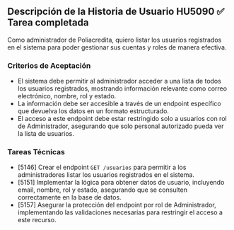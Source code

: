 ## Descripción de la Historia de Usuario HU5090 ✅ Tarea completada
 Como administrador de Poliacredita, quiero listar los usuarios registrados en el sistema para poder gestionar sus cuentas y roles de manera efectiva.
 ### Criterios de Aceptación
- El sistema debe permitir al administrador acceder a una lista de todos los usuarios registrados, mostrando información relevante como correo electrónico, nombre, rol y estado.
- La información debe ser accesible a través de un endpoint específico que devuelva los datos en un formato estructurado.
- El acceso a este endpoint debe estar restringido solo a usuarios con rol de Administrador, asegurando que solo personal autorizado pueda ver la lista de usuarios.
 ### Tareas Técnicas
- [5146] Crear el endpoint `GET /usuarios` para permitir a los administradores listar los usuarios registrados en el sistema.
- [5151] Implementar la lógica para obtener datos de usuario, incluyendo email, nombre, rol y estado, asegurando que se consulten correctamente en la base de datos.
- [5157] Asegurar la protección del endpoint por rol de Administrador, implementando las validaciones necesarias para restringir el acceso a este recurso.
